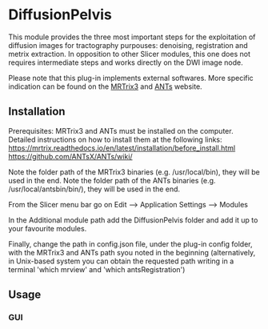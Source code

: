 # DiffusionPelvis
This module provides the three most important steps for the exploitation of diffusion images for tractography purpouses:
denoising, registration and metrix extraction.
In opposition to other Slicer modules, this one does not requires intermediate steps and works directly on the DWI image node.

Please note that this plug-in implements external softwares. More specific indication can be found on the [MRTrix3][1] and
[ANTs][2] website.

## Installation
Prerequisites: MRTrix3 and ANTs must be installed on the computer. Detailed instructions on how to install them at the following links:<br>
 <https://mrtrix.readthedocs.io/en/latest/installation/before_install.html> <br>
 <https://github.com/ANTsX/ANTs/wiki/>

Note the folder path of the MRTrix3 binaries (e.g. /usr/local/bin), they will be used in the end.
Note the folder path of the ANTs binaries (e.g. /usr/local/antsbin/bin/), they will be used in the end.

From the Slicer menu bar go on Edit --> Application Settings --> Modules

In the Additional module path add the DiffusionPelvis folder and add it up to your favourite modules.

Finally, change the path in config.json file, under the plug-in config folder, with the MRTrix3 and ANTs path syou noted in the beginning (alternatively,
in Unix-based system you can obtain the requested path writing in a terminal 'which mrview' and 'which antsRegistration')

## Usage


### GUI


[1]: http://www.mrtrix.org
[2]: http://stnava.github.io/ANTs/